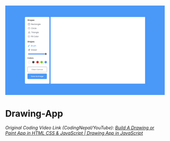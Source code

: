![drawing_app_1366x768_poster](./git-images/drawing_app_1366x768_poster.png)

# Drawing-App

*Original Coding Video Link (CodingNepal/YouTube):* *[Build A Drawing or Paint App in HTML CSS & JavaScript | Drawing App in JavaScript](https://youtu.be/y84tBZo8GFo)*

